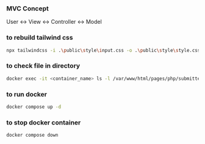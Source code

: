 ### MVC Concept

User <-> View <-> Controller <-> Model

### to rebuild tailwind css

```bash
npx tailwindcss -i .\public\style\input.css -o .\public\style\style.css --watch
```

### to check file in directory

```bash
docker exec -it <container_name> ls -l /var/www/html/pages/php/submitted.php
```

### to run docker

```bash
docker compose up -d
```

### to stop docker container

```bash
docker compose down
```